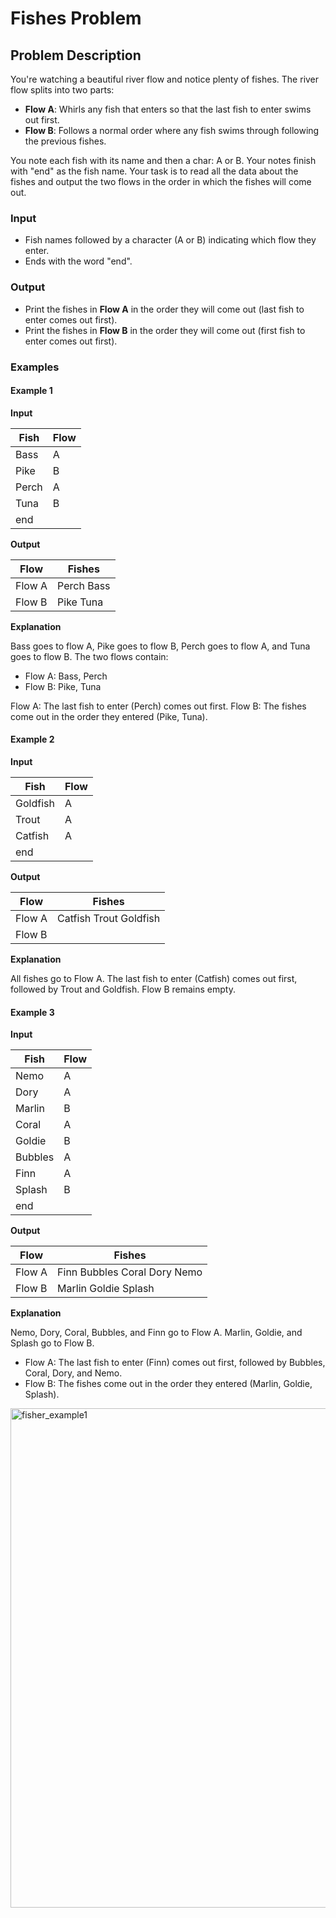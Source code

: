 # Fishes Problem

## Problem Description

You're watching a beautiful river flow and notice plenty of fishes. The river flow splits into two parts:
- **Flow A**: Whirls any fish that enters so that the last fish to enter swims out first.
- **Flow B**: Follows a normal order where any fish swims through following the previous fishes.

You note each fish with its name and then a char: A or B. Your notes finish with "end" as the fish name. Your task is to read all the data about the fishes and output the two flows in the order in which the fishes will come out.

### Input

- Fish names followed by a character (A or B) indicating which flow they enter.
- Ends with the word "end".

### Output

- Print the fishes in **Flow A** in the order they will come out (last fish to enter comes out first).
- Print the fishes in **Flow B** in the order they will come out (first fish to enter comes out first).

### Examples

#### Example 1
**Input**

| Fish | Flow |
| --- | --- |
| Bass | A |
| Pike | B |
| Perch | A |
| Tuna | B |
| end |   |

**Output**

| Flow | Fishes |
| --- | --- |
| Flow A | Perch Bass |
| Flow B | Pike Tuna |

**Explanation**

Bass goes to flow A, Pike goes to flow B, Perch goes to flow A, and Tuna goes to flow B. The two flows contain:
- Flow A: Bass, Perch
- Flow B: Pike, Tuna

Flow A: The last fish to enter (Perch) comes out first.
Flow B: The fishes come out in the order they entered (Pike, Tuna).

#### Example 2
**Input**

| Fish | Flow |
| --- | --- |
| Goldfish | A |
| Trout | A |
| Catfish | A |
| end |   |

**Output**

| Flow | Fishes |
| --- | --- |
| Flow A | Catfish Trout Goldfish |
| Flow B | <EMPTY> |

**Explanation**

All fishes go to Flow A. The last fish to enter (Catfish) comes out first, followed by Trout and Goldfish. Flow B remains empty.

#### Example 3
**Input**

| Fish | Flow |
| --- | --- |
| Nemo | A |
| Dory | A |
| Marlin | B |
| Coral | A |
| Goldie | B |
| Bubbles | A |
| Finn | A |
| Splash | B |
| end |   |

**Output**

| Flow | Fishes |
| --- | --- |
| Flow A | Finn Bubbles Coral Dory Nemo |
| Flow B | Marlin Goldie Splash |

**Explanation**

Nemo, Dory, Coral, Bubbles, and Finn go to Flow A. Marlin, Goldie, and Splash go to Flow B.
- Flow A: The last fish to enter (Finn) comes out first, followed by Bubbles, Coral, Dory, and Nemo.
- Flow B: The fishes come out in the order they entered (Marlin, Goldie, Splash).


<img width="799" alt="fisher_example1" src="https://github.com/svetlanasieber/Software-Engineering--Path-SoftUni/assets/135451084/7fd1dd80-f0c1-4d4a-9407-668e782e942c">
